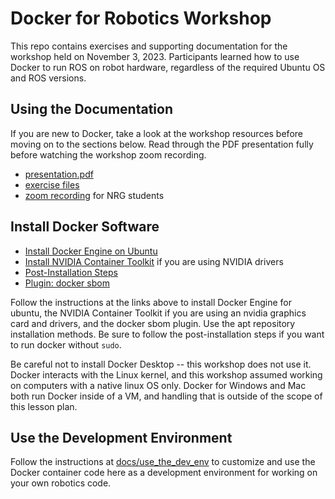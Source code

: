 # Docker for Robotics Workshop

This repo contains exercises and supporting documentation for the workshop held on November 3, 2023.  Participants learned how to use Docker to run ROS on robot hardware, regardless of the required Ubuntu OS and ROS versions.

## Using the Documentation

If you are new to Docker, take a look at the workshop resources before moving on to the sections below.  Read through the PDF presentation fully before watching the workshop zoom recording.

- [presentation.pdf](./presentation.pdf)
- [exercise files](./exercises)
- [zoom recording](https://utexas.box.com/s/njvrkosbx347xu8ssogrfec0yhlnb0i2) for NRG students

## Install Docker Software

- [Install Docker Engine on Ubuntu](https://docs.docker.com/engine/install/ubuntu/)
- [Install NVIDIA Container Toolkit](https://docs.nvidia.com/datacenter/cloud-native/container-toolkit/latest/install-guide.html) if you are using NVIDIA drivers
- [Post-Installation Steps](https://docs.docker.com/engine/install/linux-postinstall/)
- [Plugin: docker sbom](https://github.com/docker/sbom-cli-plugin)

Follow the instructions at the links above to install Docker Engine for ubuntu, the NVIDIA Container Toolkit if you are using an nvidia graphics card and drivers, and the docker sbom plugin.  Use the apt repository installation methods.  Be sure to follow the post-installation steps if you want to run docker without `sudo`.

Be careful not to install Docker Desktop -- this workshop does not use it.  Docker interacts with the Linux kernel, and this workshop assumed working on computers with a native linux OS only.  Docker for Windows and Mac both run Docker inside of a VM, and handling that is outside of the scope of this lesson plan.

## Use the Development Environment

Follow the instructions at [docs/use_the_dev_env](./docs/user_the_dev_env.md) to customize and use the Docker container code here as a development environment for working on your own robotics code.

